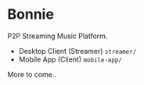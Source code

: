 # Bonnie
P2P Streaming Music Platform.
- Desktop Client (Streamer) `streamer/`
- Mobile App (Client) `mobile-app/`

More to come..